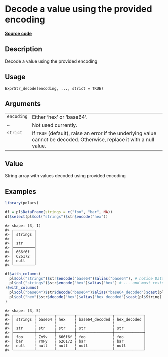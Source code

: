 

# Decode a value using the provided encoding

[**Source code**](https://github.com/pola-rs/r-polars/tree/main/R/expr__string.R#L546)

## Description

Decode a value using the provided encoding

## Usage

<pre><code class='language-R'>ExprStr_decode(encoding, ..., strict = TRUE)
</code></pre>

## Arguments

<table>
<tr>
<td style="white-space: nowrap; font-family: monospace; vertical-align: top">
<code id="ExprStr_decode_:_encoding">encoding</code>
</td>
<td>
Either ‘hex’ or ‘base64’.
</td>
</tr>
<tr>
<td style="white-space: nowrap; font-family: monospace; vertical-align: top">
<code id="ExprStr_decode_:_...">…</code>
</td>
<td>
Not used currently.
</td>
</tr>
<tr>
<td style="white-space: nowrap; font-family: monospace; vertical-align: top">
<code id="ExprStr_decode_:_strict">strict</code>
</td>
<td>
If <code>TRUE</code> (default), raise an error if the underlying value
cannot be decoded. Otherwise, replace it with a null value.
</td>
</tr>
</table>

## Value

String array with values decoded using provided encoding

## Examples

``` r
library(polars)

df = pl$DataFrame(strings = c("foo", "bar", NA))
df$select(pl$col("strings")$str$encode("hex"))
```

    #> shape: (3, 1)
    #> ┌─────────┐
    #> │ strings │
    #> │ ---     │
    #> │ str     │
    #> ╞═════════╡
    #> │ 666f6f  │
    #> │ 626172  │
    #> │ null    │
    #> └─────────┘

``` r
df$with_columns(
  pl$col("strings")$str$encode("base64")$alias("base64"), # notice DataType is not encoded
  pl$col("strings")$str$encode("hex")$alias("hex") # ... and must restored with cast
)$with_columns(
  pl$col("base64")$str$decode("base64")$alias("base64_decoded")$cast(pl$String),
  pl$col("hex")$str$decode("hex")$alias("hex_decoded")$cast(pl$String)
)
```

    #> shape: (3, 5)
    #> ┌─────────┬────────┬────────┬────────────────┬─────────────┐
    #> │ strings ┆ base64 ┆ hex    ┆ base64_decoded ┆ hex_decoded │
    #> │ ---     ┆ ---    ┆ ---    ┆ ---            ┆ ---         │
    #> │ str     ┆ str    ┆ str    ┆ str            ┆ str         │
    #> ╞═════════╪════════╪════════╪════════════════╪═════════════╡
    #> │ foo     ┆ Zm9v   ┆ 666f6f ┆ foo            ┆ foo         │
    #> │ bar     ┆ YmFy   ┆ 626172 ┆ bar            ┆ bar         │
    #> │ null    ┆ null   ┆ null   ┆ null           ┆ null        │
    #> └─────────┴────────┴────────┴────────────────┴─────────────┘
